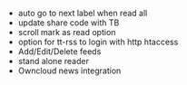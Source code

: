- auto go to next label when read all
- update share code  with TB 
- scroll mark as read option
- option for tt-rss to login with http htaccess
- Add/Edit/Delete feeds
- stand alone reader
- Owncloud news integration
